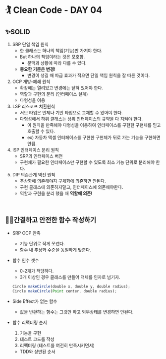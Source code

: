 # 🏌️ Clean Code - DAY 04
## ✨SOLID

1. SRP 단일 책임 원칙
    - 한 클래스는 하나의 책임(기능)만 가져야 한다.
    - But 하나의 책임이라는 것은 모호함.
        - 문맥과 상황에 따라 다를 수 있다.
    - **중요한 기준은 변경!**
        - 변경이 생길 때 파급 효과가 적으면 단일 책임 원칙을 잘 따른 것이다.
2. OCP 개방-폐쇄 원칙
    - 확장에는 열려있고 변경에는 닫혀 있어야 한다.
    - 역할과 구현의 분리 (인터페이스 설계)
    - 다형성을 이용
3. LSP 리스코프 치환원칙
    - 서브 타입은 언제나 기반 타입으로 교체할 수 있어야 한다.
    - 다형성에서 하위 클래스는 상위 인터페이스의 규약을 다 지켜야 한다.
        - 이 원칙을 만족해야 다형성을 이용하여 인터페이스를 구현한 구현체를 믿고 호출할 수 있다.
        - ex) 자동차 액셀 인터페이스를 구현한 구현체가 뒤로 가는 기능을 구현하면 안됨.
4. ISP 인터페이스 분리 원칙
    - SRP의 인터페이스 버전
    - 구현체가 필요한 인터페이스만 구현할 수 있도록 최소 기능 단위로 분리해야 한다.
5. DIP 의존관계 역전 원칙
    - 추상화에 의존해야지 구체화에 의존하면 안된다.
    - 구현 클래스에 의존하지말고, 인터페이스에 의존해야한다.
    - 역할과 구현을 분리 했을 때 **역할에 의존!**

<br>


## 🐱‍🏍간결하고 안전한 함수 작성하기

- SRP OCP 만족
    - 기능 단위로 작게 쪼갠다.
    - 함수 내 추상화 수준을 동일하게 맞춘다.
- 함수 인수 갯수
    - 0-2개가 적당하다.
    - 3개 이상인 경우 클래스를 만들어 객체를 인자로 넘기자.
    
    ```jsx
    Circle makeCircle(double x, double y, double radius);
    Circle makeCircle(Point center, double radius);
    ```
    
- Side Effect가 없는 함수
    - 값을 반환하는 함수는 그것만 하고 외부상태를 변경하면 안된다.
- 함수 리팩터링 순서
    1. 기능을 구현
    2. 테스트 코드를 작성
    3. 리팩터링 (테스트를 여전히 만족시키면서)
    - TDD와 상반된 순서
